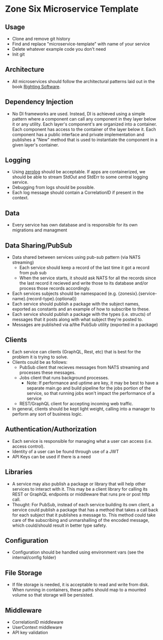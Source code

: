 # Zone Six Microservice Template

## Usage
- Clone and remove git history
- Find and replace "microservice-template" with name of your service
- Delete whatever example code you don't need
- Init git

## Architecture

- All microservices should follow the architectural patterns laid out in the book [Righting Software](https://www.amazon.com/Righting-Software-Juval-L%C3%B6wy/dp/0136524036).

## Dependency Injection

- No DI frameworks are used. Instead, DI is achieved using a simple pattern where a component can call any component in they layer below it or any utility. Each layer's component's are organized into a container. Each component has access to the container of the layer below it. Each component has a public interface and private implementation and publishes a "New" method that is used to instantiate the component in a given layer's container.

## Logging

- Using [zerolog](https://github.com/rs/zerolog) should be acceptable. If apps are containerized, we should be able to stream StdOut and StdErr to some central logging service.
- Debugging from logs should be possible.
- Each log message should contain a CorrelationID if present in the context.

## Data

- Every service has own database and is responsible for its own migrations and managment

## Data Sharing/PubSub

- Data shared between services using pub-sub pattern (via NATS streaming)
  - Each service should keep a record of the last time it got a record from pub sub
  - When the service starts, it should ask NATS for all the records since the last record it recieved and write those to its database and/or process those records accordingly.
- Each services subjects should be namespaced (e.g. {zonesix}.{service-name}.{record-type}.{optional})
- Each service should publish a package with the subject names, exported as constants and an example of how to subscribe to these.
- Each service should publish a package with the types (i.e. structs) of messages that it posts along with what subject they're posted to.
- Messages are published via a/the PubSub utility (exported in a package)

## Clients

- Each service can clients (GraphQL, Rest, etc) that is best for the problem it is trying to solve.
- Clients could be as follows:
  - PubSub client that recieves messages from NATS streaming and processes these messages.
  - Jobs client that runs background processes.
    - Note: If performance and uptime are key, it may be best to have a separate main.go and build pipeline for the jobs portion of the service, so that running jobs won't impact the performance of a service
  - REST/GraphQL client for accepting incoming web traffic.
- In general, clients should be kept light weight, calling into a manager to perform any sort of business logic.

## Authentication/Authorization

- Each service is responsible for managing what a user can access (i.e. access control).
- Identity of a user can be found through use of a JWT
- API Keys can be used if there is a need

## Libraries

- A service may also publish a package or library that will help other services to interact with it. This may be a client library for calling its REST or GraphQL endpoints or middleware that runs pre or post http call.
- Thought: For PubSub, instead of each service building its own client, a service could publish a package that has a method that takes a call back for each subject that it publishes a message to. This method could take care of the subscribing and unmarshalling of the encoded message, which could/should result in better type safety.

## Configuration
- Configuration should be handled using environment vars (see the internal/config folder)

## File Storage
- If file storage is needed, it is acceptable to read and write from disk. When running in containers, these paths should map to a mounted volume so that storage will be persisted.

## Middleware
- CorrelationID middleware
- UserContext middleware
- API key validation